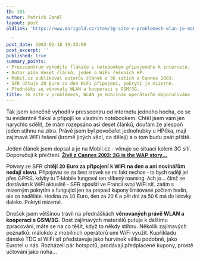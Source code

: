 ```yaml
---
ID: 101
author: Patrick Zandl
layout: post
oldlink: 'https://www.marigold.cz/item/3g-site-v-problemech-wlan-je-mobilnim-operatorum-doporucovano

  '
post_date: 2003-02-18 19:35:00
post_excerpt: ''
published: true
summary_points:
- Presscentrum vyhodilo flákače s notebookem připojeného k internetu.
- Autor píše deset článků, jeden o WiFi řešeních HP.
- Mobil.cz publikoval autorův článek o 3G sítích z Cannes 2003.
- SFR účtuje 20 Euro za den WiFi připojení, pokrytí je mizerné.
- Přednášky se věnovaly WLAN a kooperaci s GSM/3G.
title: 3G sítě v problémech, WLAN je mobilním operátorům doporučováno
---
```


<p>
Tak jsem konečně vyhodil v presscentru od internetu jednoho hocha, co se tu evidentně flákal a připojil se vlastním notebookem. Chtěl jsem vám jen narychlo sdělit, že mám rozepsáno asi deset článků, doufám že alespoň jeden stihnu na zítra. Právě jsem byl povečeřet jednohubky u HPčka, mají zajímavá WiFi řešení (kromě jiných věcí, co dělají) a o tom budu psát příště. </p>

<p>
Jeden článek jsem dopsal a je na Mobil.cz - věnuje se situaci kolem 3G sítí. Doporučuji k přečtení. <STRONG><FONT face=Arial><A href="http://www.mobil.cz/aktuality/vystavy/cannes030218.html" target=_blank><STRONG><FONT face=Arial>Živě z Cannes 2003: 3G is the WAP story&#8230;</FONT></STRONG></A></FONT></STRONG></p>

<p>
<FONT face=Arial>Potvory ze SFR <STRONG>chtějí 20 Euro za připojení k WiFi na den a ani novinářům nedají slevu</STRONG>. Připojovat se za šest stovek se mi fakt nechce - to bych raději jel přes GPRS, kdyby tu T-Mobile fungoval ten slíbený roaming. Ach jo... čímž se dostávám k WiFi aktualitě - SFR spouští ve Francii svoji WiFi síť, zatím s mizerným pokrytím a fungující jen na prepaid kupony limitované počtem hodin, ale co naděláte. Hodina za 10 Euro, den za 20 &#8364; a pět dní za 50 &#8364; má do lidovky daleko. Pokrytí mizerné. </FONT></p>

<p>
Dnešek jsem většinou trávil na přednáškách <STRONG>věnovaných právě WLAN a kooperaci s GSM/3G.</STRONG> Dost zajímavých materiálů putuje k dalšímu zpracování, máte se na co těšit, když to někdy stihnu. Několik zajímavých poznatků: málokdo z mobilních operátorů umí WiFi využít. Kupříkladu dánské TDC si WiFi síť představuje jako hurvínek válku podobně, jako Eurotel u nás. Rozházeli pár hotspotů, prodávají předplacené kupony, prostě účtování jako noha... <FONT face=Arial><BR></p>

<p>
</FONT>&#160;</p>